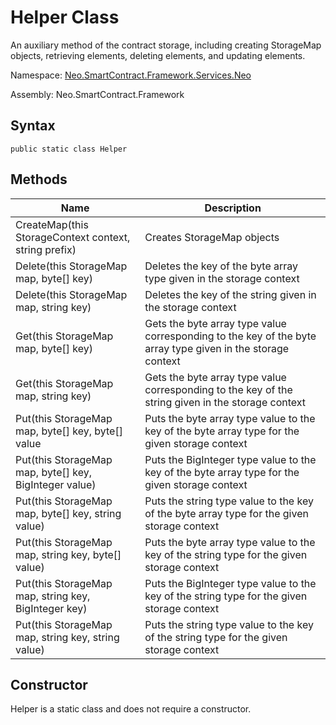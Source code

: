 # Helper Class

An auxiliary method of the contract storage, including creating StorageMap objects, retrieving elements, deleting elements, and updating elements.

Namespace: [Neo.SmartContract.Framework.Services.Neo](../neo.md)

Assembly: Neo.SmartContract.Framework

## Syntax

```
public static class Helper
```

## Methods

| Name                                                   | Description                                                  |
| ------------------------------------------------------ | ------------------------------------------------------------ |
| CreateMap(this StorageContext context, string prefix)  | Creates StorageMap objects                                   |
| Delete(this StorageMap map, byte[] key)                | Deletes the key of the byte array type given in the storage context |
| Delete(this StorageMap map, string key)                | Deletes the key of the string given in the storage context   |
| Get(this StorageMap map, byte[] key)                   | Gets the byte array type value corresponding to the key of the byte array type given in the storage context |
| Get(this StorageMap map, string key)                   | Gets the byte array type value corresponding to the key of the string given in the storage context |
| Put(this StorageMap map, byte[] key, byte[] value      | Puts the byte array type value to the key of the byte array type for the given storage context |
| Put(this StorageMap map, byte[] key, BigInteger value) | Puts the BigInteger type value to the key of the byte array type for the given storage context |
| Put(this StorageMap map, byte[] key, string value)     | Puts the string type value to the key of the byte array type for the given storage context |
| Put(this StorageMap map, string key, byte[] value)     | Puts the byte array type value to the key of the string type for the given storage context |
| Put(this StorageMap map, string key, BigInteger key)   | Puts the BigInteger type value to the key of the string type for the given storage context |
| Put(this StorageMap map, string key, string value)     | Puts the string type value to the key of the string type for the given storage context |

## Constructor

Helper is a static class and does not require a constructor.